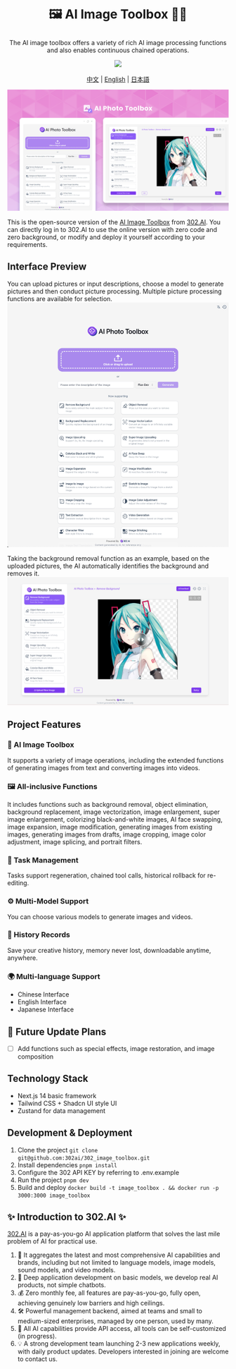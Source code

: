 # <p align="center">🖼️ AI Image Toolbox 🚀✨</p>

<p align="center">The AI image toolbox offers a variety of rich AI image processing functions and also enables continuous chained operations.</p>

<p align="center"><a href="https://302.ai/tools/word/" target="blank"><img src="https://file.302ai.cn/gpt/imgs/github/302_badge.png" /></a></p >

<p align="center"><a href="README zh.md">中文</a> | <a href="README.md">English</a> | <a href="README_ja.md">日本語</a></p>

![pic-tool](docs/图片工具箱en.png)   

This is the open-source version of the [AI Image Toolbox](https://302.ai/tools/pictool/) from [302.AI](https://302.ai). You can directly log in to 302.AI to use the online version with zero code and zero background, or modify and deploy it yourself according to your requirements.


## Interface Preview
You can upload pictures or input descriptions, choose a model to generate pictures and then conduct picture processing. Multiple picture processing functions are available for selection.
![pic-tool](docs/en/pic-tool.png)    

Taking the background removal function as an example, based on the uploaded pictures, the AI automatically identifies the background and removes it.
![pic-tool](docs/en/图片工具箱英1.png)

## Project Features

### 🎥 AI Image Toolbox
It supports a variety of image operations, including the extended functions of generating images from text and converting images into videos.
### 🖼️ All-inclusive Functions
It includes functions such as background removal, object elimination, background replacement, image vectorization, image enlargement, super image enlargement, colorizing black-and-white images, AI face swapping, image expansion, image modification, generating images from existing images, generating images from drafts, image cropping, image color adjustment, image splicing, and portrait filters.
### 🔄 Task Management
Tasks support regeneration, chained tool calls, historical rollback for re-editing.
### ⚙️ Multi-Model Support
You can choose various models to generate images and videos.
### 📜 History Records
Save your creative history, memory never lost, downloadable anytime, anywhere.
### 🌍 Multi-language Support
- Chinese Interface
- English Interface
- Japanese Interface

## 🚩 Future Update Plans
- [ ] Add functions such as special effects, image restoration, and image composition


## Technology Stack

- Next.js 14 basic framework
- Tailwind CSS + Shadcn UI style UI
- Zustand for data management

## Development & Deployment

1. Clone the project `git clone git@github.com:302ai/302_image_toolbox.git`
2. Install dependencies `pnpm install`
3. Configure the 302 API KEY by referring to .env.example
4. Run the project `pnpm dev`
5. Build and deploy `docker build -t image_toolbox . && docker run -p 3000:3000 image_toolbox`


## ✨ Introduction to 302.AI ✨

[302.AI](https://302.ai) is a pay-as-you-go AI application platform that solves the last mile problem of AI for practical use.

1. 🧠 It aggregates the latest and most comprehensive AI capabilities and brands, including but not limited to language models, image models, sound models, and video models.
2. 🚀 Deep application development on basic models, we develop real AI products, not simple chatbots.
3. 💰 Zero monthly fee, all features are pay-as-you-go, fully open, achieving genuinely low barriers and high ceilings.
4. 🛠 Powerful management backend, aimed at teams and small to medium-sized enterprises, managed by one person, used by many.
5. 🔗 All AI capabilities provide API access, all tools can be self-customized (in progress).
6. 💡 A strong development team launching 2-3 new applications weekly, with daily product updates. Developers interested in joining are welcome to contact us.

